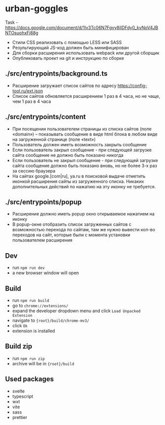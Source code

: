 # urban-goggles

Task - https://docs.google.com/document/d/1Iv3Tc06N7Fgvy8iIDFdy0_kvNoV4JBNTOsuohxFj88g

- Стили CSS реализовать с помощью LESS или SASS
- Результирующий JS-код должен быть минифицирован
- Для сборки расширения использовать webpack или другой сборщик
- Опубликовать проект на git и инструкцию по сборке

## ./src/entrypoints/background.ts

- Расширение загружает список сайтов по адресу https://config-tool.ru/ext.json
- Список сайтов обновляется расширением 1 раз в 4 часа, но не чаще, чем 1 раз в 4 часа

## ./src/entrypoints/content

- При посещении пользователем страницы из списка сайтов (поле «domain») – показывать сообщение в виде html блока в любом виде на загруженной странице (поле «text»)
- Пользователь должен иметь возможность закрыть сообщение
- Если пользователь закрыл сообщение - при следующей загрузке сайта сообщение не должно быть показано никогда
- Если пользователь не закрыл сообщение - при следующей загрузке сайта сообщение должно быть показано вновь, но не более 3-х раз за сессию браузера
- На сайтах google.[com|ru], ya.ru в поисковой выдаче отметить иконкой расширения сайты из загруженного списка. Никаких дополнительных действий по нажатию на эту иконку не требуется.

## ./src/entrypoints/popup

- Расширение должно иметь popup окно открываемое нажатием на иконку
- В popup-окне отобразить список загруженных сайтов с возможностью перехода по сайтам, там же нужно вывести кол-во переходов на сайт, которые были с момента установки пользователем расширения

## Dev

- run `npm run dev`
- a new browser window will open

## Build

- run `npm run build`
- go to `chrome://extensions/`
- expand the developer dropdown menu and click `Load Unpacked Extension`
- navigate to `{root}/build/chrome-mv3/`
- click `Ok`
- extension is installed

## Build zip

- run `npm run zip`
- archive will be in `{root}/build`

## Used packages

- svelte
- typescript
- wxt
- vite
- sass
- prettier
